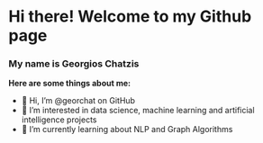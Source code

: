 # Hi there! Welcome to my Github page

### My name is Georgios Chatzis

**Here are some things about me:**

- 👋 Hi, I’m @georchat on GitHub
- 👀 I’m interested in data science, machine learning and artificial intelligence projects
- 🌱 I’m currently learning about NLP and Graph Algorithms

<!-- 

[<img src="https://content.linkedin.com/content/dam/me/business/en-us/amp/brand-site/v2/bg/LI-Bug.svg.original.svg" alt="alt text" width="150" height="150" align="center">](https://www.linkedin.com/in/georgios-c-01523293/)
[<img src="https://api.accredible.com/v1/frontend/credential_website_embed_image/badge/41258253" alt="alt text" width="150" height="150" align="center">](https://www.credential.net/43ae83e3-a02c-41ec-af11-cbdb4af47730)
[<img src="https://storage.googleapis.com/kaggle-competitions/kaggle/3136/media/kaggle-transparent.svg" alt="alt text" align="center">](https://www.kaggle.com/geochatz)
[<img src="https://info.credly.com/hs-fs/hubfs/Credly_Logo_Orange_10-Inch.png?width=260&height=130&name=Credly_Logo_Orange_10-Inch.png" alt="alt text" width="150" height="100" align="center">](https://www.credly.com/users/georgios-chatzis/badges)


georchat/georchat is a ✨ special ✨ repository because its `README.md` (this file) appears on your GitHub profile.
You can click the Preview link to take a look at your changes.
--->

